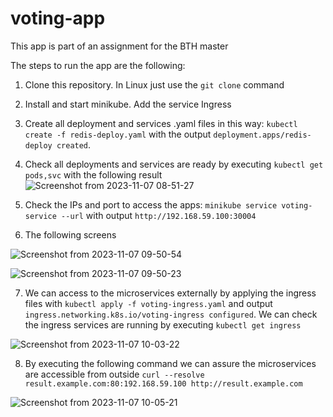 # voting-app

This app is part of an assignment for the BTH master

The steps to run the app are the following:
1) Clone this repository. In Linux just use the `git clone` command
2) Install and start minikube. Add the service Ingress
3) Create all deployment and services .yaml files in this way: `kubectl create -f redis-deploy.yaml` with the output `deployment.apps/redis-deploy created`.
4) Check all deployments and services are ready by executing `kubectl get pods,svc` with the following result
![Screenshot from 2023-11-07 08-51-27](https://github.com/raul-parada/voting-app/assets/8438920/eeb8dfb9-e986-40c3-a9d3-b79a73a510b7)

5) Check the IPs and port to access the apps: `minikube service voting-service --url` with output `http://192.168.59.100:30004`
6) The following screens 

![Screenshot from 2023-11-07 09-50-54](https://github.com/raul-parada/voting-app/assets/8438920/a3d0b17b-ab66-4f36-bfe4-e1fcd207d817)


![Screenshot from 2023-11-07 09-50-23](https://github.com/raul-parada/voting-app/assets/8438920/0f6f46c8-fb55-4f5a-921e-4335462e5789)

7) We can access to the microservices externally by applying the ingress files with `kubectl apply -f voting-ingress.yaml` and output
`ingress.networking.k8s.io/voting-ingress configured`. We can check the ingress services are running by executing `kubectl get ingress`

![Screenshot from 2023-11-07 10-03-22](https://github.com/raul-parada/voting-app/assets/8438920/d7466bb2-6dba-4027-9dbb-685feec823d5)

8) By executing the following command we can assure the microservices are accessible from outside `curl --resolve result.example.com:80:192.168.59.100 http://result.example.com`

![Screenshot from 2023-11-07 10-05-21](https://github.com/raul-parada/voting-app/assets/8438920/42b21fd1-cd6a-41da-b459-b7edc1d46fa2)
